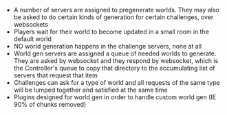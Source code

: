 * A number of servers are assigned to pregenerate worlds. They may also be asked to do certain kinds of generation for certain challenges, over websockets
* Players wait for their world to become updated in a small room in the default world
* NO world generation happens in the challenge servers, none at all
* World gen servers are assigned a queue of needed worlds to generate. They are asked by websocket and they respond by websocket, which is the Controller's queue to copy that directory to the accumulating list of servers that request that item
* Challenges can ask for a type of world and all requests of the same type will be lumped together and satisfied at the same time
* Plugins designed for world gen in order to handle custom world gen (IE 90% of chunks removed)